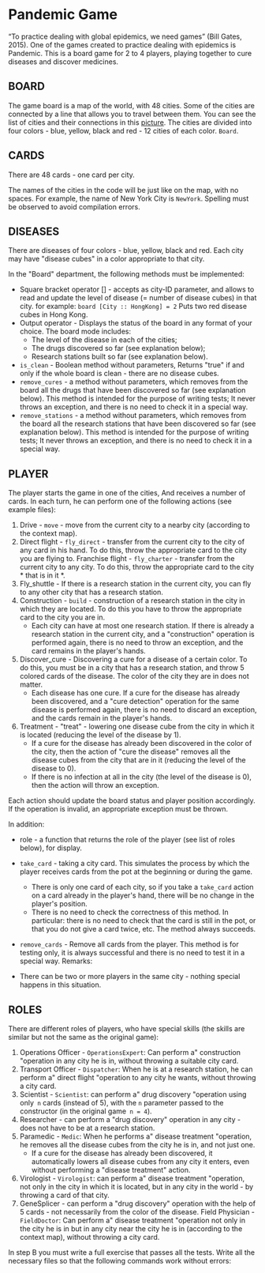 
# Pandemic Game
“To practice dealing with global epidemics, we need games” (Bill Gates, 2015). One of the games created to practice dealing with epidemics is Pandemic. This is a board game for 2 to 4 players, playing together to cure diseases and discover medicines.


## BOARD
The game board is a map of the world, with 48 cities.
Some of the cities are connected by a line that allows you to travel between them. 
You can see the list of cities and their connections in this [picture](pandemic_map.jpg).
The cities are divided into four colors - blue, yellow, black and red - 12 cities of each color.
`Board`.


## CARDS
There are 48 cards - one card per city.

The names of the cities in the code will be just like on the map, with no spaces. For example, the name of New York City is
`NewYork`.
Spelling must be observed to avoid compilation errors.


## DISEASES
There are diseases of four colors - blue, yellow, black and red.
Each city may have "disease cubes" in a color appropriate to that city.

In the "Board" department, the following methods must be implemented:
* Square bracket operator [] - accepts as city-ID parameter, and allows to read and update the level of disease (= number of disease cubes) in that city.
for example:
`board [City :: HongKong] = 2`
Puts two red disease cubes in Hong Kong.
* Output operator - Displays the status of the board in any format of your choice. The board mode includes:
   * The level of the disease in each of the cities;
   * The drugs discovered so far (see explanation below);
   * Research stations built so far (see explanation below).
* `is_clean` - Boolean method without parameters,
Returns "true" if and only if the whole board is clean - there are no disease cubes.
* `remove_cures` - a method without parameters, which removes from the board all the drugs that have been discovered so far (see explanation below). This method is intended for the purpose of writing tests; It never throws an exception, and there is no need to check it in a special way.
* `remove_stations` - a method without parameters, which removes from the board all the research stations that have been discovered so far (see explanation below). This method is intended for the purpose of writing tests; It never throws an exception, and there is no need to check it in a special way.

## PLAYER
The player starts the game in one of the cities,
And receives a number of cards.
In each turn, he can perform one of the following actions (see example files):

1. Drive - `move` - move from the current city to a nearby city (according to the context map).
2. Direct flight - `fly_direct` - transfer from the current city to the city of any card in his hand. To do this, throw the appropriate card to the city you are flying to.
Franchise flight - `fly_charter` - transfer from the current city to any city. To do this, throw the appropriate card to the city * that is in it *.
3. Fly_shuttle - If there is a research station in the current city, you can fly to any other city that has a research station. 
4. Construction - `build` - construction of a research station in the city in which they are located. To do this you have to throw the appropriate card to the city you are in.
   * Each city can have at most one research station. If there is already a research station in the current city, and a "construction" operation is performed again, there is no need to throw an exception, and the card remains in the player's hands.
5. Discover_cure - Discovering a cure for a disease of a certain color. To do this, you must be in a city that has a research station, and throw 5 colored cards of the disease. The color of the city they are in does not matter.
   * Each disease has one cure. If a cure for the disease has already been discovered, and a "cure detection" operation for the same disease is performed again, there is no need to discard an exception, and the cards remain in the player's hands.
6. Treatment - "treat" - lowering one disease cube from the city in which it is located (reducing the level of the disease by 1).
   * If a cure for the disease has already been discovered in the color of the city, then the action of "cure the disease" removes all the disease cubes from the city that are in it (reducing the level of the disease to 0).
   * If there is no infection at all in the city (the level of the disease is 0), then the action will throw an exception.

Each action should update the board status and player position accordingly.
If the operation is invalid, an appropriate exception must be thrown.

In addition:

* role - a function that returns the role of the player (see list of roles below), for display.
* `take_card` - taking a city card. This simulates the process by which the player receives cards from the pot at the beginning or during the game.
   * There is only one card of each city, so if you take a `take_card` action on a card already in the player's hand, there will be no change in the player's position.
   * There is no need to check the correctness of this method. In particular: there is no need to check that the card is still in the pot, or that you do not give a card twice, etc. The method always succeeds.
* `remove_cards` - Remove all cards from the player. This method is for testing only, it is always successful and there is no need to test it in a special way.
Remarks:

* There can be two or more players in the same city - nothing special happens in this situation.

## ROLES

There are different roles of players, who have special skills (the skills are similar but not the same as the original game):
1. Operations Officer - `OperationsExpert`: Can perform a" construction "operation in any city he is in, without throwing a suitable city card.
2. Transport Officer - `Dispatcher`: When he is at a research station, he can perform a" direct flight "operation to any city he wants, without throwing a city card.
3. Scientist - `Scientist`: can perform a" drug discovery "operation using only` n` cards (instead of 5), with the `n` parameter passed to the constructor (in the original game` n = 4`).
4. Researcher - can perform a "drug discovery" operation in any city - does not have to be at a research station.
5. Paramedic - `Medic`: When he performs a" disease treatment "operation, he removes all the disease cubes from the city he is in, and not just one.
   * If a cure for the disease has already been discovered, it automatically lowers all disease cubes from any city it enters, even without performing a "disease treatment" action.
6. Virologist - `Virologist`: can perform a" disease treatment "operation, not only in the city in which it is located, but in any city in the world - by throwing a card of that city.
7. GeneSplicer - can perform a "drug discovery" operation with the help of 5 cards - not necessarily from the color of the disease.
Field Physician - `FieldDoctor`: Can perform a" disease treatment "operation not only in the city he is in but in any city near the city he is in (according to the context map), without throwing a city card.

In step B you must write a full exercise that passes all the tests.
Write all the necessary files so that the following commands work without errors:
